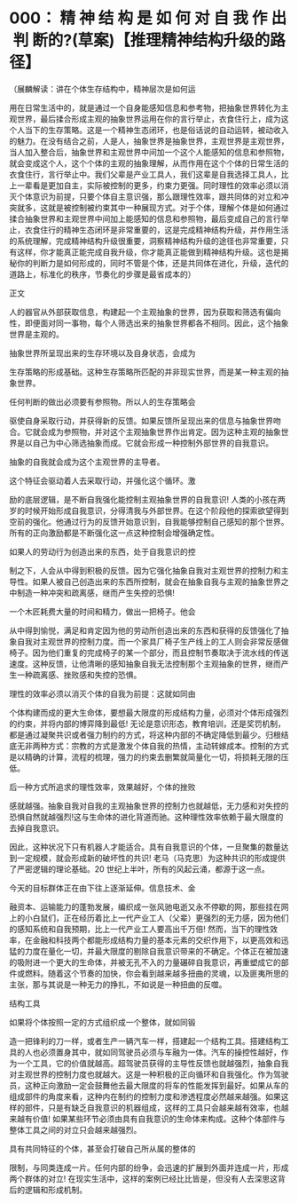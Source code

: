 # 000： 精 神 结 构 是 如 何 对 自 我 作 出 判 断的?(草案)【推理精神结构升级的路径】

（展麟解读：讲在个体生存结构中，精神层次是如何运

用在日常生活中的，就是通过一个自身能感知信息和参考物，把抽象世界转化为主观世界，最后揉合形成主观的抽象世界运用在你的言行举止，衣食住行上，成为这个人当下的生存策略。这是一个精神生态闭环，也是俗话说的自动运转，被动收入的魅力。在没有结合之前，人是人，抽象世界是抽象世界，主观世界是主观世界，当人加入整合后，抽象世界和主观世界中间加一个这个人能感知的信息和参照物，就会变成这个人，这个个体的主观的抽象理解，从而作用在这个个体的日常生活的衣食住行，言行举止中。我们父辈是产业工具人，我们这辈是自我选择工具人，比上一辈看是更加自主，实际被控制的更多，约束力更强。同时理性的效率必须以消灭个体意识为前提，只要个体自主意识强，那么跟理性效率，跟共同体的对立和冲突就多，这就是被控制被约束其中一种展现方式。对于个体，理解个体是如何通过揉合抽象世界和主观世界中间加上能感知的信息和参照物，最后变成自己的言行举止，衣食住行的精神生态闭环是非常重要的，这是完成精神结构升级，并作用生活的系统理解，完成精神结构升级很重要，洞察精神结构升级的途径也非常重要，只有这样，你才能真正能完成自我升级，你才能真正能做到精神结构升级。这也是揭秘你的判断力是如何形成的，同时不管是个体，还是共同体在进化，升级，迭代的道路上，标准化的秩序，节奏化的步骤是最省成本的）

正文

人的器官从外部获取信息，构建起一个主观抽象的世界，因为获取和筛选有偏向性，即便面对同一事物，每个人筛选出来的抽象世界都各不相同。因此，这个抽象世界是主观的。

抽象世界所呈现出来的生存环境以及自身状态，会成为

生存策略的形成基础。这种生存策略所匹配的并非现实世界，而是某一种主观的抽象世界。

任何判断的做出必须要有参照物。所以人的生存策略会

驱使自身采取行动，并获得新的反馈。如果反馈所呈现出来的信息与抽象世界吻合。它就会成为参照物，并对这个主观抽象世界作出肯定。因为这种主观的抽象世界是以自己为中心筛选抽象而成。它就会形成一种控制外部世界的自我意识。

抽象的自我就会成为这个主观世界的主导者。

这个特征会驱动着人去采取行动，并强化这个循环。激

励的底层逻辑，是不断自我强化能控制主观抽象世界的自我意识! 人类的小孩在两岁的时候开始形成自我意识，分得清我与外部世界。在这个阶段他的探索欲望得到空前的强化。他通过行为的反馈开始意识到，自我能够控制自己感知的那个世界。所有的正向激励都是不断强化这一点这种控制会增强确定性。

如果人的劳动行为创造出来的东西，处于自我意识的控

制之下，人会从中得到积极的反馈。因为它强化抽象自我对主观世界的控制力和主导性。如果人被自己创造出来的东西所控制，就会在抽象自我与主观的抽象世界之中制造一种冲突和疏离感，继而产生失控的恐惧!

一个木匠耗费大量的时间和精力，做出一把椅子。他会

从中得到愉悦，满足和肯定因为他的劳动所创造出来的东西和获得的反馈强化了抽象自我对主观世界的控制力度。而一个家具厂椅子生产线上的工人则会非常反感做椅子。因为他们重复的完成椅子的某一个部分，而且控制节奏取决于流水线的传送速度。这种反馈，让他清晰的感知抽象自我无法控制那个主观抽象的世界，继而产生一种疏离感、挫败感和失控的恐惧。

理性的效率必须以消灭个体的自我为前提：这就如同由

个体构建而成的更大生命体，要想最大限度的形成结构力量，必须对个体形成强烈的约束，并将内部的博弈降到最低! 无论是意识形态，教育培训，还是奖罚机制，都是通过凝聚共识或者强力制约的方式，将这种内部的不确定降低到最少。归根结底无非两种方式：宗教的方式是激发个体自我的热情，主动转嫁成本。控制的方式是以精确的计算，流程的梳理，强力的约束去删繁就简量化一切，将损耗无限的压低。

后一种方式所追求的理性效率，效果越好，个体的挫败

感就越强。抽象自我对自我的主观抽象世界的控制力也就越低，无力感和对失控的恐惧自然就越强烈!这与生命体的进化背道而驰。这种理性效率依赖于最大限度的去掉自我意识。

因此，这种状况下只有机器人才能适合。具有自我意识的个体，一旦聚集的数量达到一定规模，就会形成新的破坏性的共识! 老马（马克思）为这种共识的形成提供了严密逻辑的理论基础。20 世纪上半叶，所有的风起云涌，都源于这一点。

今天的目标群体正在由下往上逐渐延伸。信息技术、金

融资本、运输能力的蓬勃发展，编织成一张风驰电逝又永不停歇的网，那些挂在网上的小白鼠们，正在经历着比上一代产业工人（父辈）更强烈的无力感，因为他们的感知系统和自我预期，比上一代产业工人要高出千万倍! 然而，当下的理性效率，在金融和科技两个都能形成结构力量的基本元素的交织作用下，以更高效和迅猛的力度在量化一切，并最大限度的剔除自我意识带来的不确定。个体正在被加速的吸附进一个更大的生命体，并被无孔不入的力量碾碎自我意识，再重塑成它的部件或燃料。随着这个节奏的加快，你会看到越来越多扭曲的灵魂，以及匪夷所思的主张，那与其说是一种无力的挣扎，不如说是一种扭曲的反噬。

结构工具

如果将个体按照一定的方式组织成一个整体，就如同锻

造一把锋利的刀一样，或者生产一辆汽车一样，搭建起一个结构工具。搭建结构工具的人也必须置身其中，就如同驾驶员必须与车融为一体。汽车的操控性越好，作为一个工具，它的价值就越高。超驾驶员获得的主导性反馈也就越强烈，抽象自我对主观世界的控制力度也就越大。这是一种积极的正向循环和自我强化。作为驾驶员，这种正向激励一定会鼓舞他去最大限度的将车的性能发挥到最好。如果从车的组成部件的角度来看，这种内在制约的控制力度和渗透程度必然越来越强。如果这样的部件，只是有缺乏自我意识的机器组成，这样的工具只会越来越有效率，也越来越有价值! 如果某些环节必须由具有自我意识的生命体来构成。这种个体部件与整体工具之间的对立只会越来越强烈。

具有共同特征的个体，甚至会打破自己所从属的整体的

限制，与同类连成一片。任何内部的纷争，会迅速的扩展到外面并连成一片，形成两个群体的对立! 在现实生活中，这样的案例已经比比皆是，但没有人去深思这背后的逻辑和形成机制。